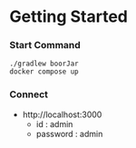 # Getting Started

### Start Command
```
./gradlew boorJar
docker compose up
```

### Connect
- http://localhost:3000
  - id : admin
  - password : admin
